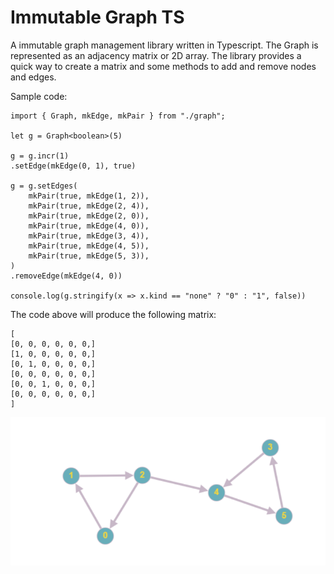 # Immutable Graph TS

A immutable graph management library written in Typescript. The Graph is represented as an adjacency matrix or 2D array. 
The library provides a quick way to create a matrix and some methods to add and remove nodes and edges. 

Sample code: 

```
import { Graph, mkEdge, mkPair } from "./graph";

let g = Graph<boolean>(5)

g = g.incr(1)
.setEdge(mkEdge(0, 1), true)

g = g.setEdges(
    mkPair(true, mkEdge(1, 2)), 
    mkPair(true, mkEdge(2, 4)), 
    mkPair(true, mkEdge(2, 0)), 
    mkPair(true, mkEdge(4, 0)),
    mkPair(true, mkEdge(3, 4)), 
    mkPair(true, mkEdge(4, 5)),
    mkPair(true, mkEdge(5, 3)),
)
.removeEdge(mkEdge(4, 0))

console.log(g.stringify(x => x.kind == "none" ? "0" : "1", false))
```

The code above will produce the following matrix: 
```
[
[0, 0, 0, 0, 0, 0,]
[1, 0, 0, 0, 0, 0,]
[0, 1, 0, 0, 0, 0,]
[0, 0, 0, 0, 0, 0,]
[0, 0, 1, 0, 0, 0,]
[0, 0, 0, 0, 0, 0,]
]
```

![alt](./doc/sample-graph.png)